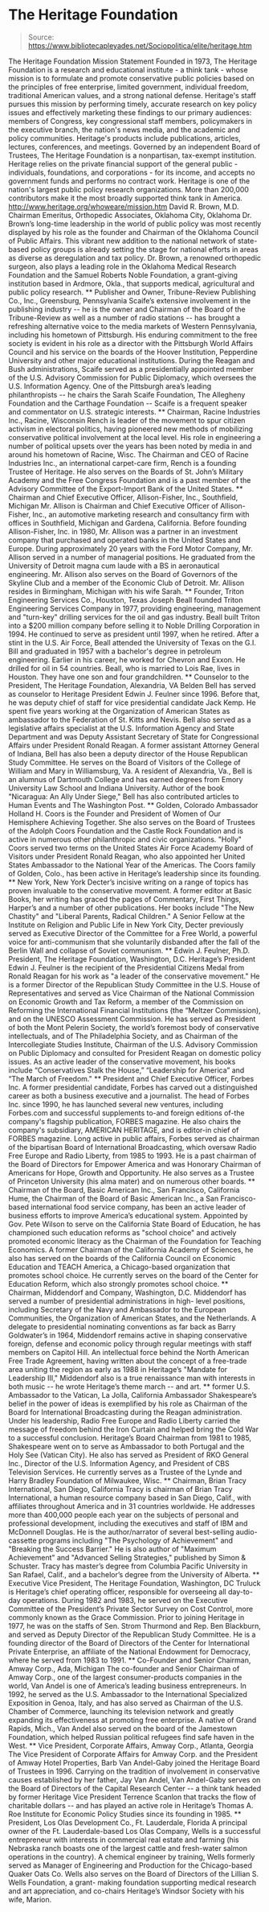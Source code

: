 # The Heritage Foundation

> Source: https://www.bibliotecapleyades.net/Sociopolitica/elite/heritage.htm

The Heritage Foundation
Mission Statement
Founded in 1973, The Heritage Foundation is a research and educational institute - a think tank - whose mission is to formulate and promote conservative public policies based on the principles of free enterprise, limited government, individual freedom, traditional American values, and a strong national defense.
Heritage's staff pursues this mission by performing timely, accurate research on key policy issues and effectively marketing these findings to our primary audiences: members of Congress, key congressional staff members, policymakers in the executive branch, the nation's news media, and the academic and policy communities. Heritage's products include publications, articles, lectures, conferences, and meetings.
Governed by an independent Board of Trustees, The Heritage Foundation is a nonpartisan, tax-exempt institution. Heritage relies on the private financial support of the general public - individuals, foundations, and corporations - for its income, and accepts no government funds and performs no contract work. Heritage is one of the nation's largest public policy research organizations. More than 200,000 contributors make it the most broadly supported think tank in America.
http://www.heritage.org/whoweare/mission.htm
David R. Brown,
M.D.
Chairman Emeritus, Orthopedic Associates, Oklahoma City, Oklahoma
Dr. Brown’s long-time leadership in the world of public policy was most recently displayed by his role as the founder and Chairman of the Oklahoma Council of Public Affairs. This vibrant new addition to the national network of state-based policy groups is already setting the stage for national efforts in areas as diverse as deregulation and tax policy. Dr. Brown, a renowned orthopedic surgeon, also plays a leading role in the Oklahoma Medical Research Foundation and the Samuel Roberts Noble Foundation, a grant-giving institution based in Ardmore, Okla., that supports medical, agricultural and public policy research.
**
Publisher and Owner, Tribune-Review Publishing Co., Inc., Greensburg, Pennsylvania
Scaife’s extensive involvement in the publishing industry -- he is the owner and Chairman of the Board of the Tribune-Review as well as a number of radio stations -- has brought a refreshing alternative voice to the media markets of Western Pennsylvania, including his hometown of Pittsburgh. His enduring commitment to the free society is evident in his role as a director with the Pittsburgh World Affairs Council and his service on the boards of the Hoover Institution, Pepperdine University and other major educational institutions. During the Reagan and Bush administrations, Scaife served as a presidentially appointed member of the U.S. Advisory Commission for Public Diplomacy, which oversees the U.S. Information Agency. One of the Pittsburgh area’s leading philanthropists -- he chairs the Sarah Scaife Foundation, The Allegheny Foundation and the Carthage Foundation -- Scaife is a frequent speaker and commentator on U.S. strategic interests.
**
Chairman, Racine Industries Inc., Racine, Wisconsin
Rench is leader of the movement to spur citizen activism in electoral politics, having pioneered new methods of mobilizing conservative political involvement at the local level. His role in engineering a number of political upsets over the years has been noted by media in and around his hometown of Racine, Wisc. The Chairman and CEO of Racine Industries Inc., an international carpet-care firm, Rench is a founding Trustee of Heritage. He also serves on the Boards of St. John’s Military Academy and the Free Congress Foundation and is a past member of the Advisory Committee of the Export-Import Bank of the United States.
**
Chairman and Chief Executive Officer, Allison-Fisher, Inc., Southfield, Michigan
Mr. Allison is Chairman and Chief Executive Officer of Allison-Fisher, Inc., an automotive marketing research and consultancy firm with offices in Southfield, Michigan and Gardena, California. Before founding Allison-Fisher, Inc. in 1980, Mr. Allison was a partner in an investment company that purchased and operated banks in the United States and Europe. During approximately 20 years with the Ford Motor Company, Mr. Allison served in a number of managerial positions. He graduated from the University of Detroit magna cum laude with a BS in aeronautical engineering. Mr. Allison also serves on the Board of Governors of the Skyline Club and a member of the Economic Club of Detroit. Mr. Allison resides in Birmingham, Michigan with his wife Sarah.
**
Founder, Triton Engineering Services Co., Houston, Texas
Joseph Beall founded Triton Engineering Services Company in 1977, providing engineering, management and "turn-key" drilling services for the oil and gas industry. Beall built Triton into a $200 million company before selling it to Noble Drilling Corporation in 1994. He continued to serve as president until 1997, when he retired. After a stint in the U.S. Air Force, Beall attended the University of Texas on the G.I. Bill and graduated in 1957 with a bachelor's degree in petroleum engineering. Earlier in his career, he worked for Chevron and Exxon. He drilled for oil in 54 countries. Beall, who is married to Lois Rae, lives in Houston. They have one son and four grandchildren.
**
Counselor to the President, The Heritage Foundation, Alexandria, VA
Belden Bell has served as counselor to Heritage President Edwin J. Feulner since 1996. Before that, he was deputy chief of staff for vice presidential candidate Jack Kemp. He spent five years working at the Organization of American States as ambassador to the Federation of St. Kitts and Nevis. Bell also served as a legislative affairs specialist at the U.S. Information Agency and State Department and was Deputy Assistant Secretary of State for Congressional Affairs under President Ronald Reagan. A former assistant Attorney General of Indiana, Bell has also been a deputy director of the House Republican Study Committee. He serves on the Board of Visitors of the College of William and Mary in Williamsburg, Va. A resident of Alexandria, Va., Bell is an alumnus of Dartmouth College and has earned degrees from Emory University Law School and Indiana University. Author of the book "Nicaragua: An Ally Under Siege," Bell has also contributed articles to Human Events and The Washington Post.
**
Golden, Colorado
Ambassador Holland H. Coors is the Founder and President of Women of Our Hemisphere Achieving Together. She also serves on the Board of Trustees of the Adolph Coors Foundation and the Castle Rock Foundation and is active in numerous other philanthropic and civic organizations. "Holly" Coors served two terms on the United States Air Force Academy Board of Visitors under President Ronald Reagan, who also appointed her United States Ambassador to the National Year of the Americas. The Coors family of Golden, Colo., has been active in Heritage’s leadership since its founding.
**
New York, New York
Decter’s incisive writing on a range of topics has proven invaluable to the conservative movement. A former editor at Basic Books, her writing has graced the pages of Commentary, First Things, Harper’s and a number of other publications. Her books include "The New Chastity" and "Liberal Parents, Radical Children." A Senior Fellow at the Institute on Religion and Public Life in New York City, Decter previously served as Executive Director of the Committee for a Free World, a powerful voice for anti-communism that she voluntarily disbanded after the fall of the Berlin Wall and collapse of Soviet communism.
**
Edwin J. Feulner,
Ph.D.
President, The Heritage Foundation, Washington, D.C.
Heritage’s President Edwin J. Feulner is the recipient of the Presidential Citizens Medal from Ronald Reagan for his work as "a leader of the conservative movement." He is a former Director of the Republican Study Committee in the U.S. House of Representatives and served as Vice Chairman of the National Commission on Economic Growth and Tax Reform, a member of the Commission on Reforming the International Financial Institutions (the “Meltzer Commission), and on the UNESCO Assessment Commission. He has served as President of both the Mont Pelerin Society, the world’s foremost body of conservative intellectuals, and of The Philadelphia Society, and as Chairman of the Intercollegiate Studies Institute, Chairman of the U.S. Advisory Commission on Public Diplomacy and consulted for President Reagan on domestic policy issues. As an active leader of the conservative movement, his books include “Conservatives Stalk the House,” “Leadership for America” and “The March of Freedom."
**
President and Chief Executive Officer, Forbes Inc.
A former presidential candidate, Forbes has carved out a distinguished career as both a business executive and a journalist. The head of Forbes Inc. since 1990, he has launched several new ventures, including Forbes.com and successful supplements to-and foreign editions of-the company's flagship publication, FORBES magazine. He also chairs the company's subsidiary, AMERICAN HERITAGE, and is editor-in chief of FORBES magazine. Long active in public affairs, Forbes served as chairman of the bipartisan Board of International Broadcasting, which oversaw Radio Free Europe and Radio Liberty, from 1985 to 1993. He is a past chairman of the Board of Directors for Empower America and was Honorary Chairman of Americans for Hope, Growth and Opportunity. He also serves as a Trustee of Princeton University (his alma mater) and on numerous other boards.
**
Chairman of the Board, Basic American Inc., San Francisco, California
Hume, the Chairman of the Board of Basic American Inc., a San Francisco-based international food service company, has been an active leader of business efforts to improve America’s educational system. Appointed by Gov. Pete Wilson to serve on the California State Board of Education, he has championed such education reforms as "school choice" and actively promoted economic literacy as the Chairman of the Foundation for Teaching Economics. A former Chairman of the California Academy of Sciences, he also has served on the boards of the California Council on Economic Education and TEACH America, a Chicago-based organization that promotes school choice. He currently serves on the board of the Center for Education Reform, which also strongly promotes school choice.
**
Chairman, Middendorf and Company, Washington, D.C.
Middendorf has served a number of presidential administrations in high- level positions, including Secretary of the Navy and Ambassador to the European Communities, the Organization of American States, and the Netherlands. A delegate to presidential nominating conventions as far back as Barry Goldwater’s in 1964, Middendorf remains active in shaping conservative foreign, defense and economic policy through regular meetings with staff members on Capitol Hill. An intellectual force behind the North American Free Trade Agreement, having written about the concept of a free-trade area uniting the region as early as 1988 in Heritage’s "Mandate for Leadership III," Middendorf also is a true renaissance man with interests in both music -- he wrote Heritage’s theme march -- and art.
**
former U.S. Ambassador to the Vatican, La Jolla, California
Ambassador Shakespeare’s belief in the power of ideas is exemplified by his role as Chairman of the Board for International Broadcasting during the Reagan administration. Under his leadership, Radio Free Europe and Radio Liberty carried the message of freedom behind the Iron Curtain and helped bring the Cold War to a successful conclusion. Heritage’s Board Chairman from 1981 to 1985, Shakespeare went on to serve as Ambassador to both Portugal and the Holy See (Vatican City). He also has served as President of RKO General Inc., Director of the U.S. Information Agency, and President of CBS Television Services. He currently serves as a Trustee of the Lynde and Harry Bradley Foundation of Milwaukee, Wisc.
**
Chairman, Brian Tracy International, San Diego, California
Tracy is chairman of Brian Tracy International, a human resource company based in San Diego, Calif., with affiliates throughout America and in 31 countries worldwide. He addresses more than 400,000 people each year on the subjects of personal and professional development, including the executives and staff of IBM and McDonnell Douglas. He is the author/narrator of several best-selling audio-cassette programs including "The Psychology of Achievement" and "Breaking the Success Barrier." He is also author of "Maximum Achievement" and "Advanced Selling Strategies," published by Simon & Schuster. Tracy has master’s degree from Columbia Pacific University in San Rafael, Calif., and a bachelor’s degree from the University of Alberta.
**
Executive Vice President, The Heritage Foundation, Washington, DC
Truluck is Heritage’s chief operating officer, responsible for overseeing all day-to-day operations. During 1982 and 1983, he served on the Executive Committee of the President’s Private Sector Survey on Cost Control, more commonly known as the Grace Commission. Prior to joining Heritage in 1977, he was on the staffs of Sen. Strom Thurmond and Rep. Ben Blackburn, and served as Deputy Director of the Republican Study Committee. He is a founding director of the Board of Directors of the Center for International Private Enterprise, an affiliate of the National Endowment for Democracy, where he served from 1983 to 1991.
**
Co-Founder and Senior Chairman, Amway Corp., Ada, Michigan
The co-founder and Senior Chairman of Amway Corp., one of the largest consumer-products companies in the world, Van Andel is one of America’s leading business entrepreneurs. In 1992, he served as the U.S. Ambassador to the International Specialized Exposition in Genoa, Italy, and has also served as Chairman of the U.S. Chamber of Commerce, launching its television network and greatly expanding its effectiveness at promoting free enterprise. A native of Grand Rapids, Mich., Van Andel also served on the board of the Jamestown Foundation, which helped Russian political refugees find safe haven in the West.
**
Vice President, Corporate Affairs, Amway Corp., Atlanta, Georgia
The Vice President of Corporate Affairs for Amway Corp. and the President of Amway Hotel Properties, Barb Van Andel-Gaby joined the Heritage Board of Trustees in 1996. Carrying on the tradition of involvement in conservative causes established by her father, Jay Van Andel, Van Andel-Gaby serves on the Board of Directors of the Capital Research Center -- a think tank headed by former Heritage Vice President Terrence Scanlon that tracks the flow of charitable dollars -- and has played an active role in Heritage’s Thomas A. Roe Institute for Economic Policy Studies since its founding in 1985.
**
President, Los Olas Development Co., Ft. Lauderdale, Florida
A principal owner of the Ft. Lauderdale-based Los Olas Company, Wells is a successful entrepreneur with interests in commercial real estate and farming (his Nebraska ranch boasts one of the largest cattle and fresh-water salmon operations in the country). A chemical engineer by training, Wells formerly served as Manager of Engineering and Production for the Chicago-based Quaker Oats Co. Wells also serves on the Board of Directors of the Lillian S. Wells Foundation, a grant- making foundation supporting medical research and art appreciation, and co-chairs Heritage’s Windsor Society with his wife, Marion.
